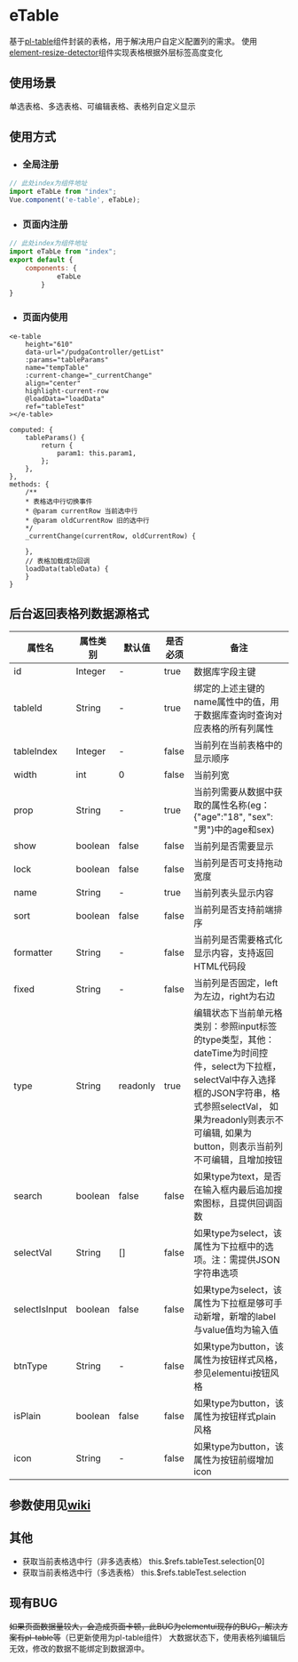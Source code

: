 # eTable
基于[pl-table](https://github.com/livelyPeng/pl-table)组件封装的表格，用于解决用户自定义配置列的需求。
使用[element-resize-detector](https://github.com/wnr/element-resize-detector)组件实现表格根据外层标签高度变化

## 使用场景
单选表格、多选表格、可编辑表格、表格列自定义显示
## 使用方式

- ### 全局注册

```javascript
// 此处index为组件地址
import eTabLe from "index";
Vue.component('e-table', eTabLe);
```



- ### 页面内注册

```javascript
// 此处index为组件地址
import eTabLe from "index";
export default {
	components: {
            eTabLe
        }
}
```

- ### 页面内使用

```vue
<e-table
    height="610"
    data-url="/pudgaController/getList"
    :params="tableParams"
    name="tempTable"
    :current-change="_currentChange"
    align="center"
    highlight-current-row
    @loadData="loadData"
    ref="tableTest"
></e-table>

computed: {
    tableParams() {
        return {
            param1: this.param1,
        };
    },
},
methods: {
    /**
    * 表格选中行切换事件
    * @param currentRow 当前选中行
    * @param oldCurrentRow 旧的选中行
    */
    _currentChange(currentRow, oldCurrentRow) {
        
    },
    // 表格加载成功回调
    loadData(tableData) {
    }
}
```
## 后台返回表格列数据源格式

| 属性名 | 属性类别 | 默认值 | 是否必须 | 备注 |
|  ----  | ----  | ----  | ----  | ---- |
| id | Integer | - | true | 数据库字段主键 |
| tableId | String | - | true | 绑定的上述主键的name属性中的值，用于数据库查询时查询对应表格的所有列属性 |
| tableIndex | Integer | - | false | 当前列在当前表格中的显示顺序 |
| width | int | 0 | false | 当前列宽 |
| prop | String | - | true | 当前列需要从数据中获取的属性名称(eg：{"age":"18", "sex": "男"}中的age和sex) |
| show | boolean | false | false | 当前列是否需要显示 |
| lock | boolean | false | false | 当前列是否可支持拖动宽度 |
| name | String | - | true | 当前列表头显示内容 |
| sort | boolean | false | false | 当前列是否支持前端排序 |
| formatter | String | - | false | 当前列是否需要格式化显示内容，支持返回HTML代码段 |
| fixed | String | - | false | 当前列是否固定，left为左边，right为右边 |
| type | String | readonly | true | 编辑状态下当前单元格类别：参照input标签的type类型，其他： dateTime为时间控件，select为下拉框，selectVal中存入选择框的JSON字符串，格式参照selectVal， 如果为readonly则表示不可编辑, 如果为button，则表示当前列不可编辑，且增加按钮 |
| search | boolean | false | false | 如果type为text，是否在输入框内最后追加搜索图标，且提供回调函数 |
| selectVal | String | [] | false | 如果type为select，该属性为下拉框中的选项。注：需提供JSON字符串选项 |
| selectIsInput | boolean | false | false | 如果type为select，该属性为下拉框是够可手动新增，新增的label与value值均为输入值|
| btnType | String | - | false | 如果type为button，该属性为按钮样式风格，参见elementui按钮风格 |
| isPlain | boolean | false | false | 如果type为button，该属性为按钮样式plain风格 |
| icon | String | - | false | 如果type为button，该属性为按钮前缀增加icon |

## 参数使用见[wiki](/wiki)

## 其他
- 获取当前表格选中行（非多选表格）              this.$refs.tableTest.selection[0]
- 获取当前表格选中行（多选表格）                this.$refs.tableTest.selection


## 现有BUG
~~如果页面数据量较大，会造成页面卡顿，此BUG为elementui现存的BUG，解决方案有pl-table等~~（已更新使用为pl-table组件）
大数据状态下，使用表格列编辑后无效，修改的数据不能绑定到数据源中。

